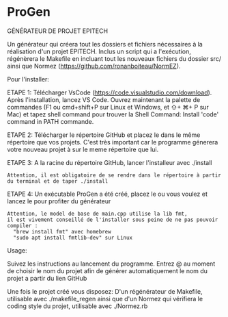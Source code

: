 # ProGen
GÉNÉRATEUR DE PROJET EPITECH

Un générateur qui créera tout les dossiers et fichiers nécessaires à la réalisation d'un projet EPITECH.
Inclus un script qui a l'exécution, régénèrera le Makefile en incluant tout les nouveaux fichiers du dossier src/
ainsi que Normez (https://github.com/ronanboiteau/NormEZ).

Pour l'installer:

  ETAPE 1:
    Télécharger VsCode (https://code.visualstudio.com/download).
    Après l'installation, lancez VS Code. Ouvrez maintenant la palette de commandes (F1 ou cmd+shift+P sur Linux et Windows, et ⇧+ ⌘+ P sur Mac) et tapez shell command pour trouver la Shell Command:     Install 'code' command in PATH commande.

  ETAPE 2:
    Télécharger le répertoire GitHub et placez le dans le même répertoire que vos projets. C'est très important car le programme génerera votre nouveau projet à sur le meme répertoire que lui.

  ETAPE 3:
    A la racine du répertoire GitHub, lancer l'installeur avec ./install
    
    Attention, il est obligatoire de se rendre dans le répertoire à partir du terminal et de taper ./install

  ETAPE 4:
    Un exécutable ProGen a été créé, placez le ou vous voulez et lancez le pour profiter du générateur
    
    Attention, le model de base de main.cpp utilise la lib fmt, 
    il est vivement conseillé de l'installer sous peine de ne pas pouvoir compiler : 
      "brew install fmt" avec homebrew
      "sudo apt install fmtlib-dev" sur Linux
  
Usage:

  Suivez les instructions au lancement du programme.
  Entrez @ au moment de choisir le nom du projet afin de générer automatiquement le nom du projet a partir du lien GitHub
  
  Une fois le projet créé vous disposez:
    D'un régénérateur de Makefile, utilisable avec ./makefile_regen
    ainsi que d'un Normez qui vérifiera le coding style du projet, utilisable avec ./Normez.rb
